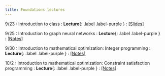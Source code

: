 ```yaml
---
title: Foundations lectures
---
```


9/23
: Introduction to class
  : **Lecture**{: .label .label-purple }
: [[Slides]](https://vitercik.github.io/ai4algs_25/assets/pdf/first_class.pdf)

9/25
: Introduction to graph neural networks
  : **Lecture**{: .label .label-purple }
: [[Notes]](https://vitercik.github.io/ai4algs_25/assets/pdf/GNNs.pdf)

9/30
: Introduction to mathematical optimization: Integer programming
  : **Lecture**{: .label .label-purple }
: [[Notes]](https://vitercik.github.io/ai4algs_25/assets/pdf/IP.pdf)

10/2
: Introduction to mathematical optimization: Constraint satisfaction programming
  : **Lecture**{: .label .label-purple }
: [[Notes]](https://vitercik.github.io/ai4algs_25/assets/pdf/CSP.pdf)